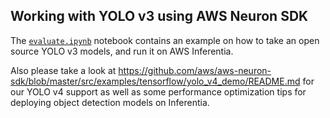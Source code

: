 ## Working with YOLO v3 using AWS Neuron SDK
The [`evaluate.ipynb`](https://github.com/aws/aws-neuron-sdk/blob/master/src/examples/tensorflow/yolo_v3_demo/evaluate.ipynb) notebook contains an example on how to take an open source YOLO v3 models, and run it on AWS Inferentia.

Also please take a look at https://github.com/aws/aws-neuron-sdk/blob/master/src/examples/tensorflow/yolo_v4_demo/README.md for our YOLO v4 support as well as some performance optimization tips for deploying object detection models on Inferentia.
